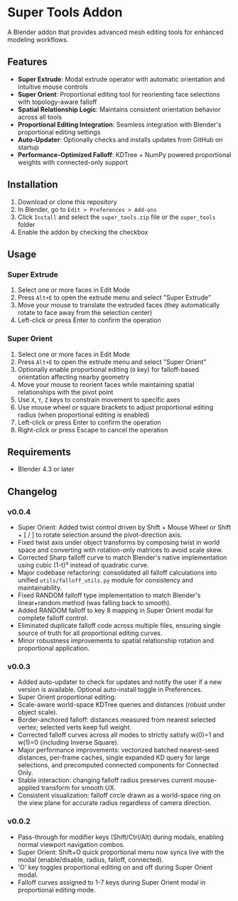 # Super Tools Addon

A Blender addon that provides advanced mesh editing tools for enhanced modeling workflows.

## Features

- **Super Extrude**: Modal extrude operator with automatic orientation and intuitive mouse controls
- **Super Orient**: Proportional editing tool for reorienting face selections with topology-aware falloff
- **Spatial Relationship Logic**: Maintains consistent orientation behavior across all tools
- **Proportional Editing Integration**: Seamless integration with Blender's proportional editing settings
 - **Auto-Updater**: Optionally checks and installs updates from GitHub on startup
 - **Performance-Optimized Falloff**: KDTree + NumPy powered proportional weights with connected-only support

## Installation

1. Download or clone this repository
2. In Blender, go to `Edit > Preferences > Add-ons`
3. Click `Install` and select the `super_tools.zip` file or the `super_tools` folder
4. Enable the addon by checking the checkbox

## Usage

### Super Extrude
1. Select one or more faces in Edit Mode
2. Press `Alt+E` to open the extrude menu and select "Super Extrude"
3. Move your mouse to translate the extruded faces (they automatically rotate to face away from the selection center)
4. Left-click or press Enter to confirm the operation

### Super Orient
1. Select one or more faces in Edit Mode
2. Press `Alt+E` to open the extrude menu and select "Super Orient"
3. Optionally enable proportional editing (`O` key) for falloff-based orientation affecting nearby geometry
4. Move your mouse to reorient faces while maintaining spatial relationships with the pivot point
5. Use `X`, `Y`, `Z` keys to constrain movement to specific axes
6. Use mouse wheel or square brackets to adjust proportional editing radius (when proportional editing is enabled)
7. Left-click or press Enter to confirm the operation
8. Right-click or press Escape to cancel the operation


## Requirements

- Blender 4.3 or later

## Changelog

### v0.0.4
- Super Orient: Added twist control driven by Shift + Mouse Wheel or Shift + [ / ] to rotate selection around the pivot-direction axis.
- Fixed twist axis under object transforms by composing twist in world space and converting with rotation-only matrices to avoid scale skew.
- Corrected Sharp falloff curve to match Blender's native implementation using cubic (1-t)³ instead of quadratic curve.
- Major codebase refactoring: consolidated all falloff calculations into unified `utils/falloff_utils.py` module for consistency and maintainability.
- Fixed RANDOM falloff type implementation to match Blender's linear+random method (was falling back to smooth).
- Added RANDOM falloff to key 8 mapping in Super Orient modal for complete falloff control.
- Eliminated duplicate falloff code across multiple files, ensuring single source of truth for all proportional editing curves.
- Minor robustness improvements to spatial relationship rotation and proportional application.

### v0.0.3
- Added auto-updater to check for updates and notify the user if a new version is available. Optional auto-install toggle in Preferences.
- Super Orient proportional editing:
- Scale-aware world-space KDTree queries and distances (robust under object scale).
- Border-anchored falloff: distances measured from nearest selected vertex; selected verts keep full weight.
- Corrected falloff curves across all modes to strictly satisfy w(0)=1 and w(1)=0 (including Inverse Square).
- Major performance improvements: vectorized batched nearest-seed distances, per-frame caches, single expanded KD query for large selections, and precomputed connected components for Connected Only.
- Stable interaction: changing falloff radius preserves current mouse-applied transform for smooth UX.
- Consistent visualization: falloff circle drawn as a world-space ring on the view plane for accurate radius regardless of camera direction.

### v0.0.2
- Pass-through for modifier keys (Shift/Ctrl/Alt) during modals, enabling normal viewport navigation combos.
- Super Orient: Shift+O quick proportional menu now syncs live with the modal (enable/disable, radius, falloff, connected).
- 'O' key toggles proportional editing on and off during Super Orient modal.
- Falloff curves assigned to 1-7 keys during Super Orient modal in proportional editing mode.